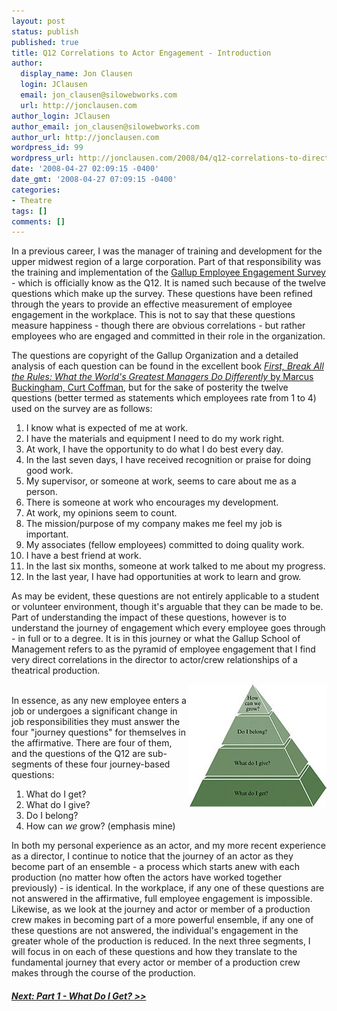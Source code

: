 ```yaml
---
layout: post
status: publish
published: true
title: Q12 Correlations to Actor Engagement - Introduction
author:
  display_name: Jon Clausen
  login: JClausen
  email: jon_clausen@silowebworks.com
  url: http://jonclausen.com
author_login: JClausen
author_email: jon_clausen@silowebworks.com
author_url: http://jonclausen.com
wordpress_id: 99
wordpress_url: http://jonclausen.com/2008/04/q12-correlations-to-directing-introduction/
date: '2008-04-27 02:09:15 -0400'
date_gmt: '2008-04-27 07:09:15 -0400'
categories:
- Theatre
tags: []
comments: []
---
```

<p>
In a previous career, I was the manager of training and development for the upper midwest region of a large corporation.  Part of that responsibility was the training and implementation of the <a href="http://www.gallup.com/consulting/52/Employee-Engagement.aspx?gclid=CKiGg-mE_pICFSB7IgodZ0q-Bw">Gallup Employee Engagement Survey</a> - which is officially know as the Q12.   It is named such because of the twelve questions which make up the survey.  These questions have been refined through the years to provide an effective measurement of employee engagement in the workplace.   This is not to say that these questions measure happiness - though there are obvious correlations - but rather employees who are engaged and committed in their role in the organization.</p>
<p>
The questions are copyright of the Gallup Organization and a detailed analysis of each question can be found in the excellent book <a href="http://www.amazon.com/gp/redirect.html%3FASIN=0684852861%26tag=blogezods-20%26lcode=xm2%26cID=2025%26ccmID=165953%26location=/o/ASIN/0684852861%253FSubscriptionId=0PZ7TM66EXQCXFVTMTR2"><cite>First, Break All the Rules: What the World's Greatest Managers Do Differently</cite> by Marcus Buckingham, Curt Coffman</a>, but for the sake of posterity the twelve questions (better termed as statements which employees rate from 1 to 4) used on the survey are as follows:</p>
<ol>
<li>I know what is expected of me at work.</li>
<li>I have the materials and equipment I need to do my work right.</li>
<li>At work, I have the opportunity to do what I do best every day.</li>
<li>In the last seven days, I have received recognition or praise for doing good work.</li>
<li>My supervisor, or someone at work, seems to care about me as a person.</li>
<li>There is someone at work who encourages my development.</li>
<li>At work, my opinions seem to count.</li>
<li>The mission/purpose of my company makes me feel my job is important.</li>
<li>My associates (fellow employees) committed to doing quality work.</li>
<li>I have a best friend at work.</li>
<li>In the last six months, someone at work talked to me about my progress.</li>
<li>In the last year, I have had opportunities at work to learn and grow.</li>
</ol>
<p>
As may be evident, these questions are not entirely applicable to a student or volunteer environment, though it's arguable that they can be made to be.  Part of understanding the impact of these questions, however is to understand the journey of engagement which every employee goes through - in full or to a degree.   It is in this journey or what the Gallup School of Management refers to as the pyramid of employee engagement that I find very direct correlations in the director to actor/crew relationships of a theatrical production.</p>
<p>
<img src="/images/2008/04/employee-engagement.jpg" alt="employee-engagement.jpg" title="employee-engagement.jpg" align="right" /><br />
In essence, as any new employee enters a job or undergoes a significant change in job responsibilities they must answer the four "journey questions" for themselves in the affirmative.  There are four of them, and the questions of the Q12 are sub-segments of these four journey-based questions:</p>
<ol>
<li>What do I get?</li>
<li>What do I give?</li>
<li>Do I belong?</li>
<li>How can <em>we</em> grow? (emphasis mine)</li>
</ol>
<p>
In both my personal experience as an actor, and my more recent experience as a director, I continue to notice that the journey of an actor as they become part of an ensemble - a process which starts anew with each production (no matter how often the actors have worked together previously) - is identical.  In the workplace, if any one of these questions are not answered in the affirmative, full employee engagement is impossible.  Likewise, as we look at the journey and actor or member of a production crew makes in becoming part of a more powerful ensemble, if any one of these questions are not answered, the individual's engagement in the greater whole of the production is reduced.   In the next three segments, I will focus in on each of these questions and how they translate to the fundamental journey that every actor or member of a production crew makes through the course of the production.</p>
<h5><a href="http://jonclausen.com/2008/04/q12-correlations-to-actor-engagement-what-do-i-get/">Next:  Part 1 - What Do I Get?  &gt;&gt;</a></h5>
